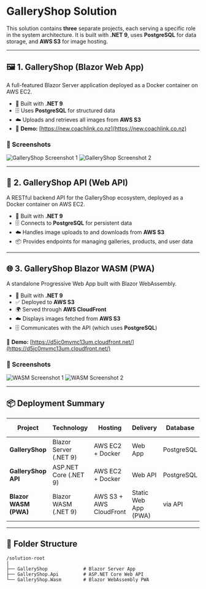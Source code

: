 # GalleryShop Solution

This solution contains **three** separate projects, each serving a specific role in the system architecture. It is built with **.NET 9**, uses **PostgreSQL** for data storage, and **AWS S3** for image hosting.

---

## 🖼️ 1. GalleryShop (Blazor Web App)

A full-featured Blazor Server application deployed as a Docker container on AWS EC2.

- 🧠 Built with **.NET 9**
- 🗄 Uses **PostgreSQL** for structured data
- ☁️ Uploads and retrieves all images from **AWS S3**
- 🔗 **Demo:** [https://new.coachlink.co.nz](https://new.coachlink.co.nz)

### 📸 Screenshots

![GalleryShop Screenshot 1](https://github.com/user-attachments/assets/f54b6611-f774-4992-9096-76981ca2e5bd)
![GalleryShop Screenshot 2](https://github.com/user-attachments/assets/5e9d30ea-a399-4393-bc7a-2b6c01c6372f)

---

## 🔧 2. GalleryShop API (Web API)

A RESTful backend API for the GalleryShop ecosystem, deployed as a Docker container on AWS EC2.

- 🧠 Built with **.NET 9**
- 🗄 Connects to **PostgreSQL** for persistent data
- ☁️ Handles image uploads to and downloads from **AWS S3**
- 📦 Provides endpoints for managing galleries, products, and user data

---

## 🌐 3. GalleryShop Blazor WASM (PWA)

A standalone Progressive Web App built with Blazor WebAssembly.

- 🧠 Built with **.NET 9**
- ✅ Deployed to **AWS S3**
- 🌍 Served through **AWS CloudFront**
- ☁️ Displays images fetched from **AWS S3**
- 🗄 Communicates with the API (which uses **PostgreSQL**)

🔗 **Demo:** [https://d5jc0mvmc13um.cloudfront.net/](https://d5jc0mvmc13um.cloudfront.net/)

### 📸 Screenshots

![WASM Screenshot 1](https://github.com/user-attachments/assets/67322b83-bc78-462a-8c13-dc6e74250ae0)
![WASM Screenshot 2](https://github.com/user-attachments/assets/d11a72d2-1322-461a-ac3e-67a82b7a3753)

---

## 📦 Deployment Summary

| Project                 | Technology      | Hosting                  | Delivery                 | Database      | Image Storage |
|------------------------|-----------------|---------------------------|---------------------------|---------------|----------------|
| **GalleryShop**        | Blazor Server (.NET 9)   | AWS EC2 + Docker          | Web App                   | PostgreSQL    | AWS S3         |
| **GalleryShop API**    | ASP.NET Core (.NET 9)    | AWS EC2 + Docker          | Web API                   | PostgreSQL    | AWS S3         |
| **Blazor WASM (PWA)**  | Blazor WASM (.NET 9)     | AWS S3 + AWS CloudFront   | Static Web App (PWA)      | via API       | AWS S3         |

---

## 📁 Folder Structure

```text
/solution-root
│
├── GalleryShop             # Blazor Server App
├── GalleryShop.Api         # ASP.NET Core Web API
└── GalleryShop.Wasm        # Blazor WebAssembly PWA
